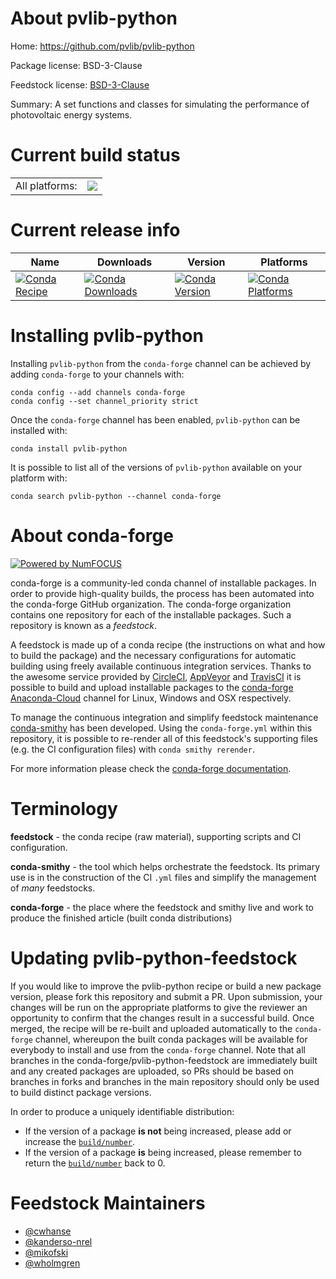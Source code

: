 About pvlib-python
==================

Home: https://github.com/pvlib/pvlib-python

Package license: BSD-3-Clause

Feedstock license: [BSD-3-Clause](https://github.com/conda-forge/pvlib-python-feedstock/blob/master/LICENSE.txt)

Summary: A set functions and classes for simulating the performance of photovoltaic energy systems.

Current build status
====================


<table><tr><td>All platforms:</td>
    <td>
      <a href="https://dev.azure.com/conda-forge/feedstock-builds/_build/latest?definitionId=4780&branchName=master">
        <img src="https://dev.azure.com/conda-forge/feedstock-builds/_apis/build/status/pvlib-python-feedstock?branchName=master">
      </a>
    </td>
  </tr>
</table>

Current release info
====================

| Name | Downloads | Version | Platforms |
| --- | --- | --- | --- |
| [![Conda Recipe](https://img.shields.io/badge/recipe-pvlib--python-green.svg)](https://anaconda.org/conda-forge/pvlib-python) | [![Conda Downloads](https://img.shields.io/conda/dn/conda-forge/pvlib-python.svg)](https://anaconda.org/conda-forge/pvlib-python) | [![Conda Version](https://img.shields.io/conda/vn/conda-forge/pvlib-python.svg)](https://anaconda.org/conda-forge/pvlib-python) | [![Conda Platforms](https://img.shields.io/conda/pn/conda-forge/pvlib-python.svg)](https://anaconda.org/conda-forge/pvlib-python) |

Installing pvlib-python
=======================

Installing `pvlib-python` from the `conda-forge` channel can be achieved by adding `conda-forge` to your channels with:

```
conda config --add channels conda-forge
conda config --set channel_priority strict
```

Once the `conda-forge` channel has been enabled, `pvlib-python` can be installed with:

```
conda install pvlib-python
```

It is possible to list all of the versions of `pvlib-python` available on your platform with:

```
conda search pvlib-python --channel conda-forge
```


About conda-forge
=================

[![Powered by NumFOCUS](https://img.shields.io/badge/powered%20by-NumFOCUS-orange.svg?style=flat&colorA=E1523D&colorB=007D8A)](http://numfocus.org)

conda-forge is a community-led conda channel of installable packages.
In order to provide high-quality builds, the process has been automated into the
conda-forge GitHub organization. The conda-forge organization contains one repository
for each of the installable packages. Such a repository is known as a *feedstock*.

A feedstock is made up of a conda recipe (the instructions on what and how to build
the package) and the necessary configurations for automatic building using freely
available continuous integration services. Thanks to the awesome service provided by
[CircleCI](https://circleci.com/), [AppVeyor](https://www.appveyor.com/)
and [TravisCI](https://travis-ci.com/) it is possible to build and upload installable
packages to the [conda-forge](https://anaconda.org/conda-forge)
[Anaconda-Cloud](https://anaconda.org/) channel for Linux, Windows and OSX respectively.

To manage the continuous integration and simplify feedstock maintenance
[conda-smithy](https://github.com/conda-forge/conda-smithy) has been developed.
Using the ``conda-forge.yml`` within this repository, it is possible to re-render all of
this feedstock's supporting files (e.g. the CI configuration files) with ``conda smithy rerender``.

For more information please check the [conda-forge documentation](https://conda-forge.org/docs/).

Terminology
===========

**feedstock** - the conda recipe (raw material), supporting scripts and CI configuration.

**conda-smithy** - the tool which helps orchestrate the feedstock.
                   Its primary use is in the construction of the CI ``.yml`` files
                   and simplify the management of *many* feedstocks.

**conda-forge** - the place where the feedstock and smithy live and work to
                  produce the finished article (built conda distributions)


Updating pvlib-python-feedstock
===============================

If you would like to improve the pvlib-python recipe or build a new
package version, please fork this repository and submit a PR. Upon submission,
your changes will be run on the appropriate platforms to give the reviewer an
opportunity to confirm that the changes result in a successful build. Once
merged, the recipe will be re-built and uploaded automatically to the
`conda-forge` channel, whereupon the built conda packages will be available for
everybody to install and use from the `conda-forge` channel.
Note that all branches in the conda-forge/pvlib-python-feedstock are
immediately built and any created packages are uploaded, so PRs should be based
on branches in forks and branches in the main repository should only be used to
build distinct package versions.

In order to produce a uniquely identifiable distribution:
 * If the version of a package **is not** being increased, please add or increase
   the [``build/number``](https://docs.conda.io/projects/conda-build/en/latest/resources/define-metadata.html#build-number-and-string).
 * If the version of a package **is** being increased, please remember to return
   the [``build/number``](https://docs.conda.io/projects/conda-build/en/latest/resources/define-metadata.html#build-number-and-string)
   back to 0.

Feedstock Maintainers
=====================

* [@cwhanse](https://github.com/cwhanse/)
* [@kanderso-nrel](https://github.com/kanderso-nrel/)
* [@mikofski](https://github.com/mikofski/)
* [@wholmgren](https://github.com/wholmgren/)

